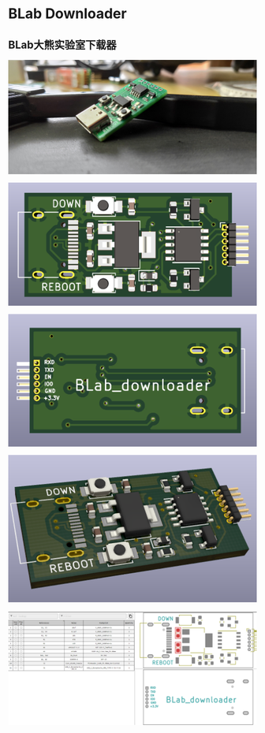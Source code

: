 # BLab Downloader

## BLab大熊实验室下载器

![Image](https://raw.githubusercontent.com/BearLaboratory/Downloader/master/img/real.jpg)

![Image](https://raw.githubusercontent.com/BearLaboratory/Downloader/master/img/front.png)

![Image](https://raw.githubusercontent.com/BearLaboratory/Downloader/master/img/back.png)

![Image](https://raw.githubusercontent.com/BearLaboratory/Downloader/master/img/side.png)



![](https://raw.githubusercontent.com/BearLaboratory/Downloader/master/img/bom.png)